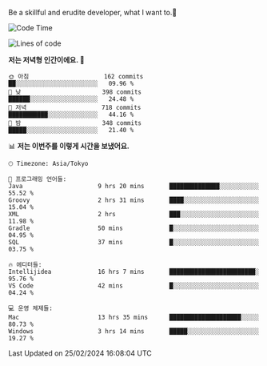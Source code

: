 Be a skillful and erudite developer, what I want to.👶

<!--START_SECTION:waka-->
![Code Time](http://img.shields.io/badge/Code%20Time-448%20hrs%2025%20mins-blue)

![Lines of code](https://img.shields.io/badge/%EC%A0%80%EB%8A%94%20%EC%97%AC%ED%83%9C%EA%B9%8C%EC%A7%80%20-756.9%20thousand%20%EC%A4%84%EC%9D%98%20%EC%BD%94%EB%93%9C%EB%A5%BC%20%EC%9E%91%EC%84%B1%ED%96%88%EC%96%B4%EC%9A%94.-blue)

**저는 저녁형 인간이에요. 🦉** 

```text
🌞 아침                     162 commits         ██░░░░░░░░░░░░░░░░░░░░░░░   09.96 % 
🌆 낮　                     398 commits         ██████░░░░░░░░░░░░░░░░░░░   24.48 % 
🌃 저녁                     718 commits         ███████████░░░░░░░░░░░░░░   44.16 % 
🌙 밤　                     348 commits         █████░░░░░░░░░░░░░░░░░░░░   21.40 % 
```


📊 **저는 이번주를 이렇게 시간을 보냈어요.** 

```text
🕑︎ Timezone: Asia/Tokyo

💬 프로그래밍 언어들: 
Java                     9 hrs 20 mins       ██████████████░░░░░░░░░░░   55.52 % 
Groovy                   2 hrs 31 mins       ████░░░░░░░░░░░░░░░░░░░░░   15.04 % 
XML                      2 hrs               ███░░░░░░░░░░░░░░░░░░░░░░   11.98 % 
Gradle                   50 mins             █░░░░░░░░░░░░░░░░░░░░░░░░   04.95 % 
SQL                      37 mins             █░░░░░░░░░░░░░░░░░░░░░░░░   03.75 % 

🔥 에디터들: 
Intellijidea             16 hrs 7 mins       ████████████████████████░   95.76 % 
VS Code                  42 mins             █░░░░░░░░░░░░░░░░░░░░░░░░   04.24 % 

💻 운영 체제들: 
Mac                      13 hrs 35 mins      ████████████████████░░░░░   80.73 % 
Windows                  3 hrs 14 mins       █████░░░░░░░░░░░░░░░░░░░░   19.27 % 
```


 Last Updated on 25/02/2024 16:08:04 UTC
<!--END_SECTION:waka-->
